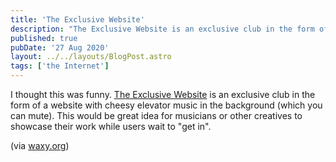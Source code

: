 ```yaml
---
title: 'The Exclusive Website'
description: "The Exclusive Website is an exclusive club in the form of a website with cheesy elevator music in the background (which you can mute)."
published: true
pubDate: '27 Aug 2020'
layout: ../../layouts/BlogPost.astro
tags: ['the Internet']
---
```


I thought this was funny. [The Exclusive Website](https://exclusive.website/) is an exclusive club in the form of a website with cheesy elevator music in the background (which you can mute). This would be great idea for musicians or other creatives to showcase their work while users wait to "get in".

(via [waxy.org](https://waxy.org/))

